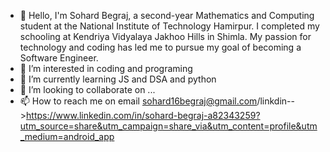 - 👋 Hello, I'm Sohard Begraj, a second-year Mathematics and Computing student at the National Institute of Technology Hamirpur. I completed my schooling at Kendriya Vidyalaya Jakhoo Hills in Shimla. My passion for technology and coding has led me to pursue my goal of becoming a Software Engineer.
- 👀 I’m interested in coding and programing
- 🌱 I’m currently learning JS and DSA and python 
- 💞️ I’m looking to collaborate on ...
- 📫 How to reach me on email sohard16begraj@gmail.com/linkdin-->https://www.linkedin.com/in/sohard-begraj-a82343259?utm_source=share&utm_campaign=share_via&utm_content=profile&utm_medium=android_app 


